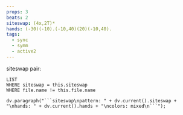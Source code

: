 ```yaml
---
props: 3
beats: 2
siteswap: (4x,2T)*
hands: (-30)(-10).(-10,40)(20)(-10,40).
tags:
  - sync
  - symm
  - active2
---
```


siteswap pair:
```dataview
LIST
WHERE siteswap = this.siteswap
WHERE file.name != this.file.name
```
```dataviewjs
dv.paragraph("```siteswap\npattern: " + dv.current().siteswap + "\nhands: " + dv.current().hands + "\ncolors: mixed\n```");
```
